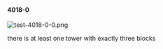 #### 4018-0
![test-4018-0-0.png](https://github.com/lil-lab/nlvr/raw/master/nlvr/test/images/5/test-4018-0-0.png "test-4018-0-0.png")

there is at least one tower with exactly three blocks